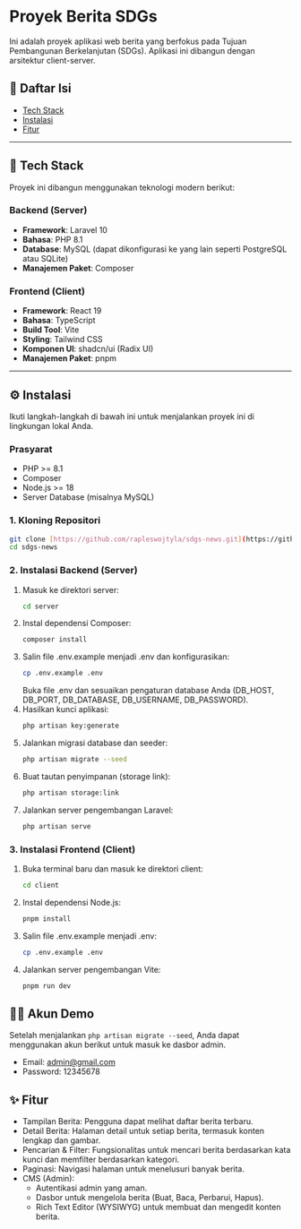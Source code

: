 # Proyek Berita SDGs

Ini adalah proyek aplikasi web berita yang berfokus pada Tujuan Pembangunan Berkelanjutan (SDGs). Aplikasi ini dibangun dengan arsitektur client-server.

## 📜 Daftar Isi

- [Tech Stack](#-tech-stack)
- [Instalasi](#-instalasi)
- [Fitur](#-fitur)

---

## 🚀 Tech Stack

Proyek ini dibangun menggunakan teknologi modern berikut:

### **Backend (Server)**

-   **Framework**: Laravel 10
-   **Bahasa**: PHP 8.1
-   **Database**: MySQL (dapat dikonfigurasi ke yang lain seperti PostgreSQL atau SQLite)
-   **Manajemen Paket**: Composer

### **Frontend (Client)**

-   **Framework**: React 19
-   **Bahasa**: TypeScript
-   **Build Tool**: Vite
-   **Styling**: Tailwind CSS
-   **Komponen UI**: shadcn/ui (Radix UI)
-   **Manajemen Paket**: pnpm

---

## ⚙️ Instalasi

Ikuti langkah-langkah di bawah ini untuk menjalankan proyek ini di lingkungan lokal Anda.

### **Prasyarat**

-   PHP >= 8.1
-   Composer
-   Node.js >= 18
-   Server Database (misalnya MySQL)

### **1. Kloning Repositori**

```bash
git clone [https://github.com/rapleswojtyla/sdgs-news.git](https://github.com/rapleswojtyla/sdgs-news.git)
cd sdgs-news
```

### **2. Instalasi Backend (Server)**
1. Masuk ke direktori server:
   ```bash
   cd server
   ```
2. Instal dependensi Composer:
   ```bash
   composer install
   ```
3. Salin file .env.example menjadi .env dan konfigurasikan:
   ```bash
   cp .env.example .env
   ```
   Buka file .env dan sesuaikan pengaturan database Anda (DB_HOST, DB_PORT, DB_DATABASE, DB_USERNAME, DB_PASSWORD).
4. Hasilkan kunci aplikasi:
   ```bash
   php artisan key:generate
   ```
5. Jalankan migrasi database dan seeder:
   ```bash
   php artisan migrate --seed
   ```
6. Buat tautan penyimpanan (storage link):
   ```bash
   php artisan storage:link
   ```
7. Jalankan server pengembangan Laravel:
   ```bash
   php artisan serve
   ```

### **3. Instalasi Frontend (Client)**
1. Buka terminal baru dan masuk ke direktori client:
   ```bash
   cd client
   ```
2. Instal dependensi Node.js:
   ```bash
   pnpm install
   ```
3. Salin file .env.example menjadi .env:
   ```bash
   cp .env.example .env
   ```
4. Jalankan server pengembangan Vite:
   ```bash
   pnpm run dev
   ```

## 🧑‍💻 Akun Demo
Setelah menjalankan ```php artisan migrate --seed```, Anda dapat menggunakan akun berikut untuk masuk ke dasbor admin.
- Email: admin@gmail.com
- Password: 12345678

## ✨ Fitur
- Tampilan Berita: Pengguna dapat melihat daftar berita terbaru.
- Detail Berita: Halaman detail untuk setiap berita, termasuk konten lengkap dan gambar.
- Pencarian & Filter: Fungsionalitas untuk mencari berita berdasarkan kata kunci dan memfilter berdasarkan kategori.
- Paginasi: Navigasi halaman untuk menelusuri banyak berita.
- CMS (Admin):
  - Autentikasi admin yang aman.
  - Dasbor untuk mengelola berita (Buat, Baca, Perbarui, Hapus).
  - Rich Text Editor (WYSIWYG) untuk membuat dan mengedit konten berita.
